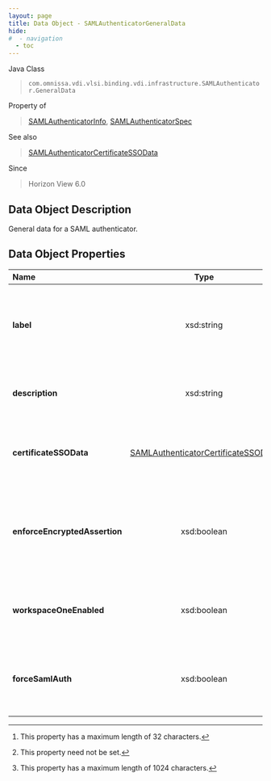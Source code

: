 ```yaml
---
layout: page
title: Data Object - SAMLAuthenticatorGeneralData
hide:
#  - navigation
  - toc
---
```






Java Class
> `com.omnissa.vdi.vlsi.binding.vdi.infrastructure.SAMLAuthenticator.GeneralData`

Property of
> [SAMLAuthenticatorInfo](vdi.infrastructure.SAMLAuthenticator.SAMLAuthenticatorInfo.md#field_detail), [SAMLAuthenticatorSpec](vdi.infrastructure.SAMLAuthenticator.SAMLAuthenticatorSpec.md#field_detail)

See also
> [SAMLAuthenticatorCertificateSSOData](../2406/vdi.infrastructure.SAMLAuthenticator.CertificateSSOData.md)

Since
> Horizon View 6.0


## Data Object Description

General data for a SAML authenticator.

## Data Object Properties

 Name | Type | Description
:---|:---:|:---
**label**|  xsd:string|  The label for this SAML authenticator. It must be unique among all other SAML authenticators. [^297]
**description**|  xsd:string|  The description of this SAML authenticator. [^1] [^13]
**certificateSSOData**| [SAMLAuthenticatorCertificateSSOData](../2406/vdi.infrastructure.SAMLAuthenticator.CertificateSSOData.md)|  Certificate SSO data for this SAML authenticator.  **_Since_** Horizon 7.0
**enforceEncryptedAssertion**|  xsd:boolean|  This indicates that particular Authenticator is for Workspace one or not. This property has a default value of false.
**workspaceOneEnabled**|  xsd:boolean|  This indicates that particular Authenticator is for Workspace one or not.
**forceSamlAuth**|  xsd:boolean|  This indicates that IDP will force the user to authenticate even if the user is already logged in.


 


[^1]: This property need not be set.
[^13]: This property has a maximum length of 1024 characters.
[^297]: This property has a maximum length of 32 characters.